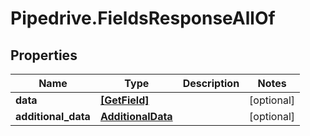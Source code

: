 # Pipedrive.FieldsResponseAllOf

## Properties

Name | Type | Description | Notes
------------ | ------------- | ------------- | -------------
**data** | [**[GetField]**](GetField.md) |  | [optional] 
**additional_data** | [**AdditionalData**](AdditionalData.md) |  | [optional] 


